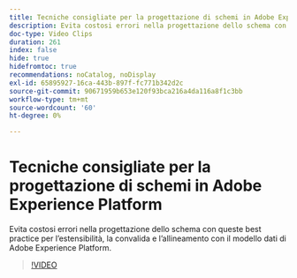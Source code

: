 ```yaml
---
title: Tecniche consigliate per la progettazione di schemi in Adobe Experience Platform
description: Evita costosi errori nella progettazione dello schema con queste best practice per l’estensibilità, la convalida e l’allineamento con il modello dati di Adobe Experience Platform.
doc-type: Video Clips
duration: 261
index: false
hide: true
hidefromtoc: true
recommendations: noCatalog, noDisplay
exl-id: 65895927-16ca-443b-897f-fc771b342d2c
source-git-commit: 90671959b653e120f93bca216a4da116a8f1c3bb
workflow-type: tm+mt
source-wordcount: '60'
ht-degree: 0%

---
```


# Tecniche consigliate per la progettazione di schemi in Adobe Experience Platform

Evita costosi errori nella progettazione dello schema con queste best practice per l’estensibilità, la convalida e l’allineamento con il modello dati di Adobe Experience Platform.

<!-- 72_S655_3442541_260_best-practices-for-schema-design-in-adobe-experience-platform -->
>[!VIDEO](https://video.tv.adobe.com/v/3460128/?learn=on&enablevpops=true&captions=ita)
